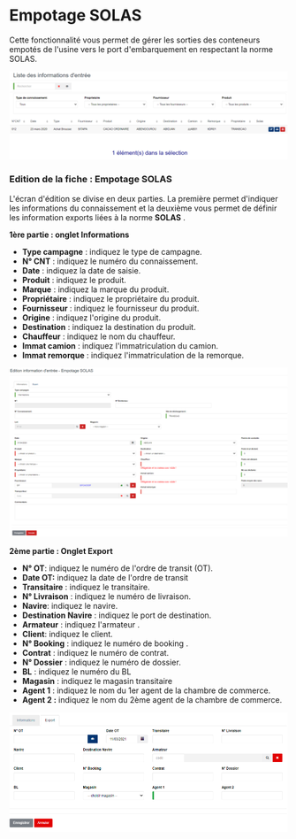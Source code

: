 # Empotage SOLAS

Cette fonctionnalité vous permet de gérer les sorties des conteneurs empotés de l'usine vers le port d'embarquement en respectant la norme SOLAS.

![](<../../../.gitbook/assets/infoEntreeListe (6).PNG>)

### **Edition de la fiche : Empotage SOLAS**

L'écran d'édition se divise en deux parties. La première permet d'indiquer les informations du connaissement et la deuxième vous permet de définir les information exports liées à la norme **SOLAS** .

**1ère partie : onglet Informations**

* **Type campagne** : indiquez le type de campagne.
* **N° CNT** : indiquez le numéro du connaissement.
* **Date** : indiquez la date de saisie.
* **Produit** : indiquez le produit.
* **Marque** : indiquez la marque du produit.
* **Propriétaire** : indiquez le propriétaire du produit.
* **Fournisseur** : indiquez le fournisseur du produit.
* **Origine** : indiquez l'origine du produit.
* **Destination** : indiquez la destination du produit.
* **Chauffeur** : indiquez le nom du chauffeur.
* **Immat camion** : indiquez l'immatriculation du camion.
* **Immat remorque** : indiquez l'immatriculation de la remorque.

![](../../../.gitbook/assets/empotageSolas.PNG)

**2ème partie : Onglet Export**

* **N° OT**: indiquez le numéro de l'ordre de transit (OT).
* **Date OT:** indiquez la date de l'ordre de transit
* **Transitaire** : indiquez le transitaire.
* **N° Livraison** : indiquez le numéro de livraison.
* **Navire**: indiquez le navire.
* **Destination Navire** : indiquez le port de destination.
* **Armateur** : indiquez l'armateur .
* **Client**: indiquez le client.
* **N° Booking** : indiquez le numéro de booking .
* **Contrat** : indiquez le numéro de contrat.
* **N° Dossier** : indiquez le numéro de dossier.
* **BL** : indiquez le numéro du BL
* **Magasin** : indiquez le magasin transitaire
* **Agent 1** : indiquez le nom du 1er agent de la chambre de commerce.
* **Agent 2 :** indiquez le nom du 2ème agent de la chambre de commerce.

![](../../../.gitbook/assets/lotSortie2.PNG)
